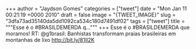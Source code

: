 
+++
author = "Jaydson Gomes"
categories = ["tweet"]
date = "Mon Jan 11 00:21:19 +0000 2010"
draft = false
image = "{TWEET_IMAGE}"
slug = "3dfa73ad35140da5dd1092ca534c180d7491df02"
tags = ["tweet"]
title = """Esse é o #BRASILDEMERDA q..."""
+++
Esse é o #BRASILDEMERDA que moramos! RT: @g1brasil: Banhistas transformam praias brasileiras em montanhas de lixo http://bit.ly/81Il2K
